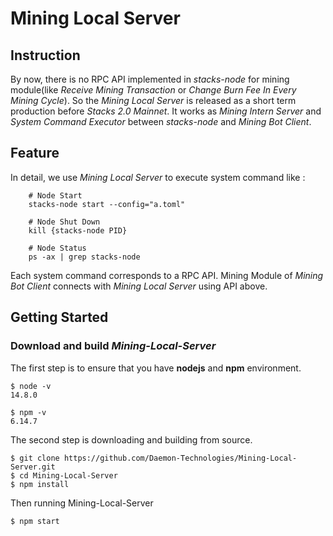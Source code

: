 # Mining Local Server

## Instruction

By now, there is no RPC API implemented in *stacks-node* for mining module(like _Receive Mining Transaction_ or _Change Burn Fee In Every Mining Cycle_). So the *Mining Local Server* is released as a short term production before *Stacks 2.0 Mainnet*. It works as _Mining Intern Server_ and _System Command Executor_ between *stacks-node* and *Mining Bot Client*. 

## Feature

In detail, we use *Mining Local Server* to execute system command like :
```
    # Node Start
    stacks-node start --config="a.toml"

    # Node Shut Down
    kill {stacks-node PID}

    # Node Status
    ps -ax | grep stacks-node
```
Each system command corresponds to a RPC API. Mining Module of *Mining Bot Client* connects with *Mining Local Server* using API above.


## Getting Started

### Download and build *Mining-Local-Server*

The first step is to ensure that you have **nodejs** and **npm** environment.

```
$ node -v
14.8.0

$ npm -v
6.14.7
```

The second step is downloading and building from source.

```
$ git clone https://github.com/Daemon-Technologies/Mining-Local-Server.git
$ cd Mining-Local-Server
$ npm install
```

Then running Mining-Local-Server
```
$ npm start
```





